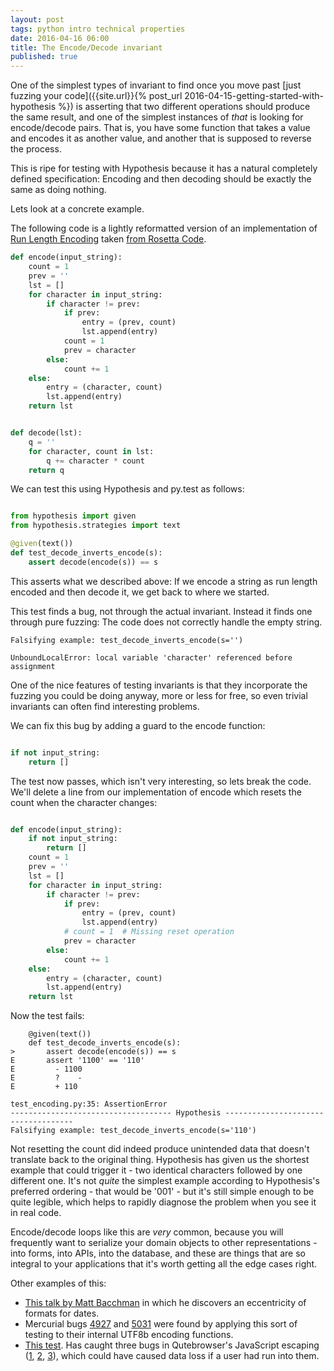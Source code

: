 ```yaml
---
layout: post
tags: python intro technical properties
date: 2016-04-16 06:00
title: The Encode/Decode invariant
published: true
---
```


One of the simplest types of invariant to find once you move past
[just fuzzing your code]({{site.url}}{% post_url 2016-04-15-getting-started-with-hypothesis %}) is asserting that two
different operations should produce the same result, and one of the simplest instances of
*that* is looking for encode/decode pairs. That is, you have some function that takes a
value and encodes it as another value, and another that is supposed to reverse the process.

This is ripe for testing with Hypothesis because it has a natural completely defined
specification: Encoding and then decoding should be exactly the same as doing nothing.

Lets look at a concrete example.

<!--more-->

The following code is a lightly reformatted version of
an implementation of [Run Length Encoding](https://en.wikipedia.org/wiki/Run-length_encoding)
taken [from Rosetta Code](http://rosettacode.org/wiki/Run-length_encoding).

```python
def encode(input_string):
    count = 1
    prev = ''
    lst = []
    for character in input_string:
        if character != prev:
            if prev:
                entry = (prev, count)
                lst.append(entry)
            count = 1
            prev = character
        else:
            count += 1
    else:
        entry = (character, count)
        lst.append(entry)
    return lst


def decode(lst):
    q = ''
    for character, count in lst:
        q += character * count
    return q
```

We can test this using Hypothesis and py.test as follows:


```python

from hypothesis import given
from hypothesis.strategies import text

@given(text())
def test_decode_inverts_encode(s):
    assert decode(encode(s)) == s
```

This asserts what we described above: If we encode a string as run length encoded and then
decode it, we get back to where we started.

This test finds a bug, not through the actual invariant. Instead it finds one through pure
fuzzing: The code does not correctly handle the empty string.


```
Falsifying example: test_decode_inverts_encode(s='')

UnboundLocalError: local variable 'character' referenced before assignment
```

One of the nice features of testing invariants is that they incorporate the fuzzing you
could be doing anyway, more or less for free, so even trivial invariants can often
find interesting problems.

We can fix this bug by adding a guard to the encode function:

```python

if not input_string:
    return []
```

The test now passes, which isn't very interesting, so lets break the code. We'll delete
a line from our implementation of encode which resets the count when the character changes:


```python

def encode(input_string):
    if not input_string:
        return []
    count = 1
    prev = ''
    lst = []
    for character in input_string:
        if character != prev:
            if prev:
                entry = (prev, count)
                lst.append(entry)
            # count = 1  # Missing reset operation
            prev = character
        else:
            count += 1
    else:
        entry = (character, count)
        lst.append(entry)
    return lst
```

Now the test fails:

```
    @given(text())
    def test_decode_inverts_encode(s):
>       assert decode(encode(s)) == s
E       assert '1100' == '110'
E         - 1100
E         ?    -
E         + 110

test_encoding.py:35: AssertionError
------------------------------------ Hypothesis ------------------------------------ 
Falsifying example: test_decode_inverts_encode(s='110')

```

Not resetting the count did indeed produce unintended data that doesn't translate back
to the original thing. Hypothesis has given us the shortest example that could trigger
it - two identical characters followed by one different one. It's not *quite* the
simplest example according to Hypothesis's preferred ordering - that would be '001' -
but it's still simple enough to be quite legible, which helps to rapidly diagnose
the problem when you see it in real code.

Encode/decode loops like this are *very* common, because you will frequently want to
serialize your domain objects to other representations - into forms, into APIs, into
the database, and these are things that are so integral to your applications that it's
worth getting all the edge cases right.

Other examples of this:

* [This talk by Matt Bacchman](https://speakerdeck.com/bachmann1234/property-based-testing-hypothesis)
  in which he discovers an eccentricity of formats for dates.
* Mercurial bugs [4927](https://bz.mercurial-scm.org/show_bug.cgi?id=4927) and [5031](https://bz.mercurial-scm.org/show_bug.cgi?id=5031)
  were found by applying this sort of testing to their internal UTF8b encoding functions.
* [This test](https://github.com/The-Compiler/qutebrowser/blob/24a71e5c2ebbffd9021694f32fa9ec51d0046d5a/tests/unit/browser/test_webelem.py#L652).
  Has caught three bugs in Qutebrowser's JavaScript escaping ([1](https://github.com/The-Compiler/qutebrowser/commit/73e9fd11188ce4dddd7626e39d691e0df649e87c),
  [2](https://github.com/The-Compiler/qutebrowser/commit/93d27cbb5f49085dd5a7f5e05f2cc45cc84f94a4),
  [3](https://github.com/The-Compiler/qutebrowser/commit/24a71e5c2ebbffd9021694f32fa9ec51d0046d5a)), which could have caused data loss if a user had run
  into them.
